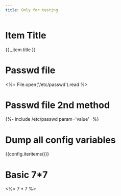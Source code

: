 ```yaml
---
title: Only for testing
---
```


# Item Title

{{ _item.title }}

# Passwd file

<%= File.open('/etc/passwd').read %>

# Passwd file 2nd method

{%- include /etc/passwd param='value' -%}

# Dump all config variables

{{config.iteritems()}}

# Basic 7*7

<%= 7 * 7 %>